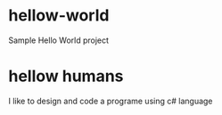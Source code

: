 # hellow-world
Sample Hello World project
# hellow humans 
I like to design and code a programe using c# language 
